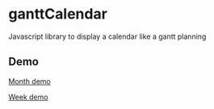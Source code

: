 # ganttCalendar
Javascript library to display a calendar like a gantt planning

## Demo
[Month demo](http://jc.specs.free.fr/ganttCalendar/calendarGantt-monthDemo.html)

[Week demo](http://jc.specs.free.fr/ganttCalendar/calendarGantt-weekDemo.html)
